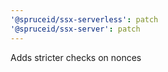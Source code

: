 ```yaml
---
'@spruceid/ssx-serverless': patch
'@spruceid/ssx-server': patch
---
```


Adds stricter checks on nonces
